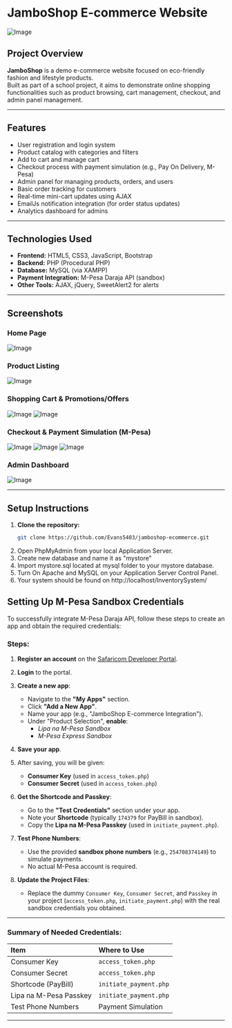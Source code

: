 # JamboShop E-commerce Website

![Image](https://github.com/user-attachments/assets/a2360078-4faa-4bd5-97e0-be132563c78c)

## Project Overview

**JamboShop** is a demo e-commerce website focused on eco-friendly fashion and lifestyle products.  
Built as part of a school project, it aims to demonstrate online shopping functionalities such as product browsing, cart management, checkout, and admin panel management.

---

## Features

- User registration and login system
- Product catalog with categories and filters
- Add to cart and manage cart
- Checkout process with payment simulation (e.g., Pay On Delivery, M-Pesa)
- Admin panel for managing products, orders, and users
- Basic order tracking for customers
- Real-time mini-cart updates using AJAX
- EmailJs notification integration (for order status updates)
- Analytics dashboard for admins

---

## Technologies Used

- **Frontend:** HTML5, CSS3, JavaScript, Bootstrap
- **Backend:** PHP (Procedural PHP)
- **Database:** MySQL (via XAMPP)
- **Payment Integration:** M-Pesa Daraja API (sandbox)
- **Other Tools:** AJAX, jQuery, SweetAlert2 for alerts

---

## Screenshots

### Home Page
![Image](https://github.com/user-attachments/assets/ff35d5a1-16af-4a8d-a60a-e7d741581444)

### Product Listing
![Image](https://github.com/user-attachments/assets/58c6e88d-118d-468f-b871-f9c0220fe554)

### Shopping Cart & Promotions/Offers
![Image](https://github.com/user-attachments/assets/012ddfc4-e93e-490e-bccf-9b66da966067)
![Image](https://github.com/user-attachments/assets/9f5bfb83-d108-4c37-84dd-2d61cf65d682)

### Checkout & Payment Simulation (M-Pesa)
![Image](https://github.com/user-attachments/assets/9e8df3cd-22b9-40aa-8606-7e67d3030374)
![Image](https://github.com/user-attachments/assets/cb01184e-ce1f-4ea9-bc7f-93b3de35f562)
![Image](https://github.com/user-attachments/assets/4c9adb19-c171-4954-93d9-050d4958d77e)

### Admin Dashboard
![Image](https://github.com/user-attachments/assets/d6e7c007-bc04-4d62-aaf8-e5cddaff9165)

---

## Setup Instructions

1. **Clone the repository:**
   ```bash
   git clone https://github.com/Evans5403/jamboshop-ecommerce.git
2. Open PhpMyAdmin from your local Application Server.
3. Create new database and name it as "mystore"
4. Import mystore.sql located at mysql folder to your mystore database.
5. Turn On Apache and MySQL on your Application Server Control Panel.
6. Your system should be found on http://localhost/InventorySystem/

## Setting Up M-Pesa Sandbox Credentials

To successfully integrate M-Pesa Daraja API, follow these steps to create an app and obtain the required credentials:

### Steps:

1. **Register an account** on the [Safaricom Developer Portal](https://developer.safaricom.co.ke/).

2. **Login** to the portal.

3. **Create a new app**:
   - Navigate to the **"My Apps"** section.
   - Click **"Add a New App"**.
   - Name your app (e.g., "JamboShop E-commerce Integration").
   - Under "Product Selection", **enable**:
     - _Lipa na M-Pesa Sandbox_
     - _M-Pesa Express Sandbox_

4. **Save your app**.

5. After saving, you will be given:
   - **Consumer Key** (used in `access_token.php`)
   - **Consumer Secret** (used in `access_token.php`)

6. **Get the Shortcode and Passkey**:
   - Go to the **"Test Credentials"** section under your app.
   - Note your **Shortcode** (typically `174379` for PayBill in sandbox).
   - Copy the **Lipa na M-Pesa Passkey** (used in `initiate_payment.php`).

7. **Test Phone Numbers**:
   - Use the provided **sandbox phone numbers** (e.g., `254708374149`) to simulate payments.
   - No actual M-Pesa account is required.

8. **Update the Project Files**:
   - Replace the dummy `Consumer Key`, `Consumer Secret`, and `Passkey` in your project (`access_token.php`, `initiate_payment.php`) with the real sandbox credentials you obtained.

---

### Summary of Needed Credentials:

| Item | Where to Use | 
|:-----|:-------------|
| Consumer Key | `access_token.php` |
| Consumer Secret | `access_token.php` |
| Shortcode (PayBill) | `initiate_payment.php` |
| Lipa na M-Pesa Passkey | `initiate_payment.php` |
| Test Phone Numbers | Payment Simulation |

---

